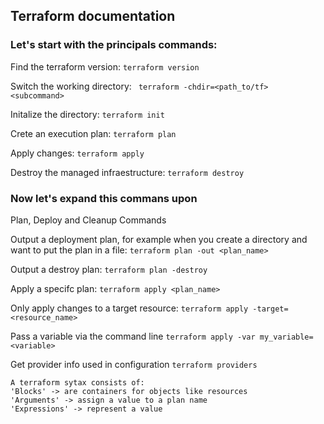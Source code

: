 ## Terraform documentation

### Let's start with the principals commands:

 Find the terraform version: 
```terraform version ```

Switch the working directory:
``` terraform -chdir=<path_to/tf> <subcommand>```

Initalize the directory:
```terraform init```

Crete an execution plan:
```terraform plan```

Apply changes:
```terraform apply```

Destroy the managed infraestructure:
```terraform destroy```

### Now let's expand this commans upon

Plan, Deploy and Cleanup Commands

Output a deployment plan, for example when you create a directory and want to put the plan in a file:
```terraform plan -out <plan_name>```

Output a destroy plan:
```terraform plan -destroy```

Apply a specifc plan:
```terraform apply <plan_name>```

Only apply changes to a target resource:
```terraform apply -target=<resource_name>```

Pass a variable via the command line
```terraform apply -var my_variable=<variable>```

Get provider info used in configuration
```terraform providers```

```
A terraform sytax consists of:
'Blocks' -> are containers for objects like resources
'Arguments' -> assign a value to a plan name
'Expressions' -> represent a value 

```